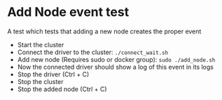 # Add Node event test
A test which tests that adding a new node creates the proper event

* Start the cluster
* Connect the driver to the cluster: `./connect_wait.sh`
* Add new node (Requires sudo or docker group): `sudo ./add_node.sh`
* Now the connected driver should show a log of this event in its logs
* Stop the driver (Ctrl + C)
* Stop the cluster
* Stop the added node (Ctrl + C)
